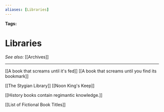 ```yaml
---
aliases: [Libraries]
---
```


**Tags:** 
# Libraries
*See also:* [[Archives]]
___

[[A book that screams until it's fed]]
[[A book that screams until you find its bookmark]]

[[The Stygian Library]]
[[Noon King's Keep]]

[[History books contain regimantic knowledge.]]

[[List of Fictional Book Titles]]